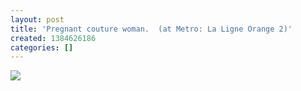 ```yaml
---
layout: post
title: 'Pregnant couture woman.  (at Metro: La Ligne Orange 2)'
created: 1384626186
categories: []
---
```

<img src="http://24.media.tumblr.com/f9f79c4a4f6e69ecded69a2a754e0f53/tumblr_mwdceiZfeE1rsr8w3o1_500.jpg"/><br/><br/>
